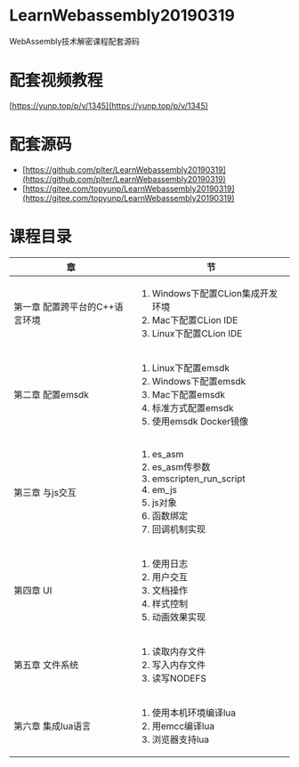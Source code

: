 # LearnWebassembly20190319
WebAssembly技术解密课程配套源码

# 配套视频教程  
[https://yunp.top/p/v/1345](https://yunp.top/p/v/1345)

# 配套源码 

* [https://github.com/plter/LearnWebassembly20190319](https://github.com/plter/LearnWebassembly20190319)
* [https://gitee.com/topyunp/LearnWebassembly20190319](https://gitee.com/topyunp/LearnWebassembly20190319)

# 课程目录 

| 章 | 节 |
| --- | --- |
| 第一章 配置跨平台的C++语言环境 | <ol><li>Windows下配置CLion集成开发环境</li><li>Mac下配置CLion IDE</li><li>Linux下配置CLion IDE</li></ol> |
| 第二章 配置emsdk | <ol><li>Linux下配置emsdk</li><li>Windows下配置emsdk</li><li>Mac下配置emsdk</li><li>标准方式配置emsdk</li><li>使用emsdk Docker镜像</li></ol> |
| 第三章 与js交互 | <ol><li>es_asm</li><li>es_asm传参数</li><li>emscripten_run_script</li><li>em_js</li><li>js对象</li><li>函数绑定</li><li>回调机制实现</li></ol> |
| 第四章 UI | <ol><li>使用日志</li><li>用户交互</li><li>文档操作</li><li>样式控制</li><li>动画效果实现</li></ol> |
| 第五章 文件系统 | <ol><li>读取内存文件</li><li>写入内存文件</li><li>读写NODEFS</li></ol> |
| 第六章 集成lua语言 | <ol><li>使用本机环境编译lua</li><li>用emcc编译lua</li><li>浏览器支持lua</li></ol> |

